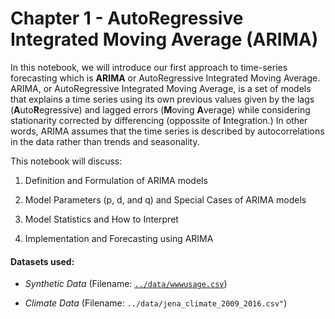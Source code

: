 # Chapter 1 - AutoRegressive Integrated Moving Average (ARIMA)

In this notebook, we will introduce our first approach to time-series forecasting which is **ARIMA** or AutoRegressive Integrated Moving Average. ARIMA, or AutoRegressive Integrated Moving Average, is a set of models that explains a time series using its own previous values given by the lags (**A**uto**R**egressive) and lagged errors (**M**oving **A**verage) while considering stationarity corrected by differencing (oppossite of **I**ntegration.) In other words, ARIMA assumes that the time series is described by autocorrelations in the data rather than trends and seasonality.

This notebook will discuss:

1. Definition and Formulation of ARIMA models

2. Model Parameters (p, d, and q) and Special Cases of ARIMA models

3. Model Statistics and How to Interpret

4. Implementation and Forecasting using ARIMA

#### Datasets used:
- *Synthetic Data* (Filename: [`../data/wwwusage.csv`](https://raw.githubusercontent.com/selva86/datasets/master/wwwusage.csv)) 

- *Climate Data* (Filename: `../data/jena_climate_2009_2016.csv"`)
